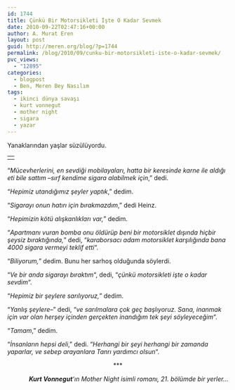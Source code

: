 ```yaml
---
id: 1744
title: Çünkü Bir Motorsikleti İşte O Kadar Sevmek
date: 2010-09-22T02:47:16+00:00
author: A. Murat Eren
layout: post
guid: http://meren.org/blog/?p=1744
permalink: /blog/2010/09/cunku-bir-motorsikleti-iste-o-kadar-sevmek/
pvc_views:
  - "12895"
categories:
  - blogpost
  - Ben, Meren Bey Nasılım
tags:
  - ikinci dünya savaşı
  - kurt vonnegut
  - mother night
  - sigara
  - yazar
---
```

Yanaklarından yaşlar süzülüyordu.

<table border="0" width="100%">
  <tr>
    <td align="center">
      <img src="{{ site.baseurl }}/images/cunku-bir-motorsikleti-iste-o-kadar-sevmek-vonnegut-800px.jpg" alt="" />
    </td>
  </tr>
</table>

&#8220;_Mücevherlerini, en sevdiği mobilayaları, hatta bir keresinde karne ile aldığı eti bile sattım &#8211;sırf kendime sigara alabilmek için_,&#8221; dedi.
  
&#8220;_Hepimiz utandığımız şeyler yaptık_,&#8221; dedim.
  
&#8220;_Sigarayı onun hatırı için bırakmazdım_,&#8221; dedi Heinz.
  
&#8220;_Hepimizin kötü alışkanlıkları var,_&#8221; dedim.
  
&#8220;_Apartmanı vuran bomba onu öldürüp beni bir motorsiklet dışında hiçbir şeysiz bıraktığında,_&#8221; dedi, &#8220;_karaborsacı adam motorsiklet karşılığında bana 4000 sigara vermeyi teklif etti_&#8220;.
  
&#8220;_Biliyorum,_&#8221; dedim. Bunu her sarhoş olduğunda söylerdi.
  
&#8220;_Ve bir anda sigarayı bıraktım_&#8220;, dedi, &#8220;_çünkü motorsikleti işte o kadar sevdim_&#8220;.
  
&#8220;_Hepimiz bir şeylere sarılıyoruz,_&#8221; dedim.
  
&#8220;_Yanlış şeylere&#8211;_&#8221; dedi, &#8220;_ve sarılmalara çok geç başlıyoruz. Sana, inanmak için var olan herşey içinden gerçekten inandığım tek şeyi söyleyeceğim_&#8220;.
  
&#8220;_Tamam_,&#8221; dedim.
  
&#8220;_İnsanların hepsi deli_,&#8221; dedi. &#8220;_Herhangi bir şeyi herhangi bir zamanda yaparlar, ve sebep arayanlara Tanrı yardımcı olsun_&#8220;.

<p style="text-align: center;">
  ***
</p>

<p style="text-align: right;">
  <em><strong>Kurt Vonnegut</strong>&#8216;ın Mother Night isimli romanı, 21. bölümde bir yerler&#8230;</em>
</p>
